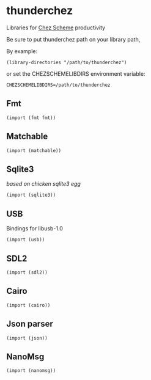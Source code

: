 # thunderchez
Libraries for [Chez Scheme](https://github.com/cisco/ChezScheme) productivity

Be sure to put thunderchez path on your library path,

By example:


	(library-directories "/path/to/thunderchez")

or set the CHEZSCHEMELIBDIRS environment variable:
	
	CHEZSCHEMELIBDIRS=/path/to/thunderchez

## Fmt
	(import (fmt fmt)) 

## Matchable

	(import (matchable))
  
  
## Sqlite3
  _based on chicken sqlite3 egg_

	(import (sqlite3))

## USB
 Bindings for libusb-1.0

	(import (usb))
  
## SDL2
  
	(import (sdl2))	

## Cairo
  
	(import (cairo))

## Json parser
 
	(import (json))

## NanoMsg
  
	(import (nanomsg))
  	  
	
